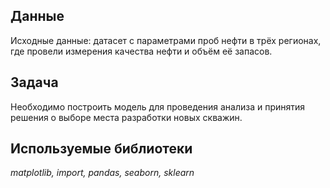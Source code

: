 
## Данные

Исходные данные: датасет с параметрами проб нефти в трёх регионах, где провели измерения качества нефти и объём её запасов.

## Задача

Необходимо построить модель для проведения анализа и принятия решения о выборе места разработки новых скважин.

## Используемые библиотеки

*matplotlib, import, pandas, seaborn, sklearn*
